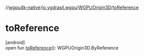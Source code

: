 //[wgpu4k-native](../../../index.md)/[io.ygdrasil.wgpu](../index.md)/[WGPUOrigin3D](index.md)/[toReference](to-reference.md)

# toReference

[android]\
open fun [toReference](to-reference.md)(): WGPUOrigin3D.ByReference